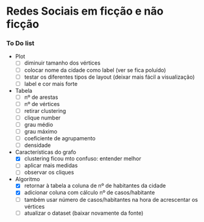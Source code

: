 # Redes Sociais em ficção e não ficção

### To Do list
- Plot
    - [ ] diminuir tamanho dos vértices
    - [ ] colocar nome da cidade como label (ver se fica poluído)
    - [ ] testar os diferentes tipos de layout (deixar mais fácil a visualização)
    - [ ] label e cor mais forte
- Tabela
    - [ ] nº de arestas
    - [ ] nº de vértices 
    - [ ] retirar clustering 
    - [ ] clique number
    - [ ] grau médio
    - [ ] grau máximo
    - [ ] coeficiente de agrupamento
    - [ ] densidade
- Características do grafo
    - [x] clustering ficou mto confuso: entender melhor
    - [ ] aplicar mais medidas
    - [ ] observar os cliques
- Algoritmo
    - [x] retornar à tabela a coluna de nº de habitantes da cidade
    - [x] adicionar coluna com cálculo nº de casos/habitante
    - [ ] também usar número de casos/habitantes na hora de acrescentar os vértices
    - [ ] atualizar o dataset (baixar novamente da fonte)

